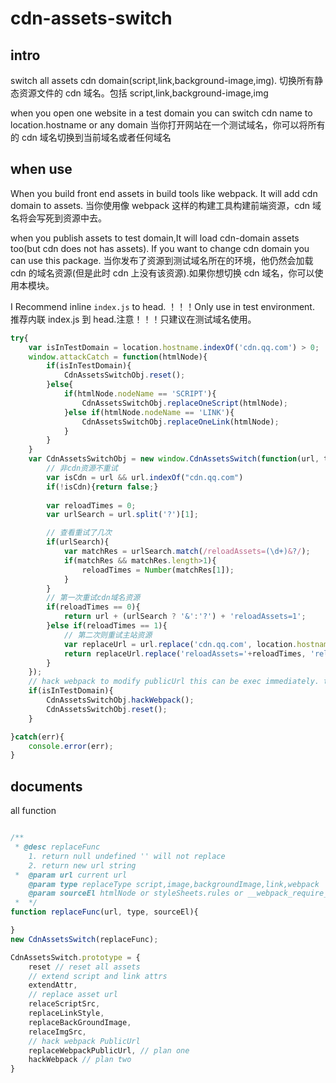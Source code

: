 # cdn-assets-switch

## intro

switch all assets cdn domain(script,link,background-image,img).
切换所有静态资源文件的 cdn 域名。包括 script,link,background-image,img

when you open one website in a test domain you can switch cdn name to location.hostname or any domain
当你打开网站在一个测试域名，你可以将所有的 cdn 域名切换到当前域名或者任何域名

## when use

When you build front end assets in build tools like webpack. It will add cdn domain to assets.
当你使用像 webpack 这样的构建工具构建前端资源，cdn 域名将会写死到资源中去。

when you publish assets to test domain,It will load cdn-domain assets too(but cdn does not has assets). If you want to change cdn domain you can use this package.
当你发布了资源到测试域名所在的环境，他仍然会加载 cdn 的域名资源(但是此时 cdn 上没有该资源).如果你想切换 cdn 域名，你可以使用本模块。

I Recommend inline `index.js` to head. ！！！Only use in test environment.
推荐内联 index.js 到 head.注意！！！只建议在测试域名使用。

```javascript
try{
    var isInTestDomain = location.hostname.indexOf('cdn.qq.com') > 0;
    window.attackCatch = function(htmlNode){
        if(isInTestDomain){
            CdnAssetsSwitchObj.reset();
        }else{
            if(htmlNode.nodeName == 'SCRIPT'){
                CdnAssetsSwitchObj.replaceOneScript(htmlNode);
            }else if(htmlNode.nodeName == 'LINK'){
                CdnAssetsSwitchObj.replaceOneLink(htmlNode);
            }
        }
    }
    var CdnAssetsSwitchObj = new window.CdnAssetsSwitch(function(url, type, sourceEl) {
        // 非cdn资源不重试
        var isCdn = url && url.indexOf("cdn.qq.com")
        if(!isCdn){return false;}
        
        var reloadTimes = 0;
        var urlSearch = url.split('?')[1];

        // 查看重试了几次
        if(urlSearch){
            var matchRes = urlSearch.match(/reloadAssets=(\d+)&?/);
            if(matchRes && matchRes.length>1){
                reloadTimes = Number(matchRes[1]);
            }
        }
        // 第一次重试cdn域名资源
        if(reloadTimes == 0){
            return url + (urlSearch ? '&':'?') + 'reloadAssets=1';
        }else if(reloadTimes == 1){
            // 第二次则重试主站资源
            var replaceUrl = url.replace('cdn.qq.com', location.hostname);
            return replaceUrl.replace('reloadAssets='+reloadTimes, 'reloadAssets='+(1+reloadTimes));
        }
    });
    // hack webpack to modify publicUrl this can be exec immediately. this must exec before async load like import()  or require.ensure
    if(isInTestDomain){
        CdnAssetsSwitchObj.hackWebpack();
        CdnAssetsSwitchObj.reset();
    }

}catch(err){
    console.error(err);
}
```

## documents

all function

```javascript

/**
 * @desc replaceFunc 
    1. return null undefined '' will not replace
    2. return new url string 
 *  @param url current url
    @param type replaceType script,image,backgroundImage,link,webpack
    @param sourceEl htmlNode or styleSheets.rules or __webpack_require__
 *  */
function replaceFunc(url, type, sourceEl){

}
new CdnAssetsSwitch(replaceFunc);

CdnAssetsSwitch.prototype = {
    reset // reset all assets
    // extend script and link attrs
    extendAttr,
    // replace asset url
    relaceScriptSrc,
    replaceLinkStyle,
    replaceBackGroundImage,
    relaceImgSrc,
    // hack webpack PublicUrl
    replaceWebpackPublicUrl, // plan one 
    hackWebpack // plan two
}
```
